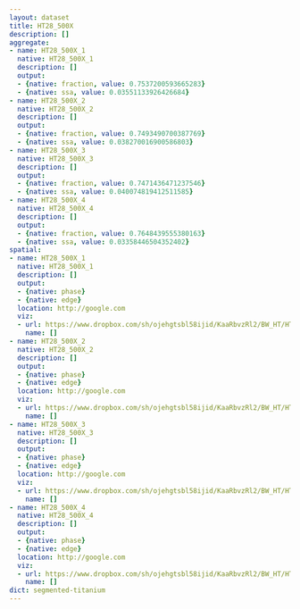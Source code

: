 ```yaml
---
layout: dataset
title: HT28_500X
description: []
aggregate:
- name: HT28_500X_1
  native: HT28_500X_1
  description: []
  output:
  - {native: fraction, value: 0.7537200593665283}
  - {native: ssa, value: 0.03551133926426684}
- name: HT28_500X_2
  native: HT28_500X_2
  description: []
  output:
  - {native: fraction, value: 0.7493490700387769}
  - {native: ssa, value: 0.038270016900586803}
- name: HT28_500X_3
  native: HT28_500X_3
  description: []
  output:
  - {native: fraction, value: 0.7471436471237546}
  - {native: ssa, value: 0.040074819412511585}
- name: HT28_500X_4
  native: HT28_500X_4
  description: []
  output:
  - {native: fraction, value: 0.7648439555380163}
  - {native: ssa, value: 0.03358446504352402}
spatial:
- name: HT28_500X_1
  native: HT28_500X_1
  description: []
  output:
  - {native: phase}
  - {native: edge}
  location: http://google.com
  viz:
  - url: https://www.dropbox.com/sh/ojehgtsbl58ijid/KaaRbvzRl2/BW_HT/HT28_500X_1.png
    name: []
- name: HT28_500X_2
  native: HT28_500X_2
  description: []
  output:
  - {native: phase}
  - {native: edge}
  location: http://google.com
  viz:
  - url: https://www.dropbox.com/sh/ojehgtsbl58ijid/KaaRbvzRl2/BW_HT/HT28_500X_2.png
    name: []
- name: HT28_500X_3
  native: HT28_500X_3
  description: []
  output:
  - {native: phase}
  - {native: edge}
  location: http://google.com
  viz:
  - url: https://www.dropbox.com/sh/ojehgtsbl58ijid/KaaRbvzRl2/BW_HT/HT28_500X_3.png
    name: []
- name: HT28_500X_4
  native: HT28_500X_4
  description: []
  output:
  - {native: phase}
  - {native: edge}
  location: http://google.com
  viz:
  - url: https://www.dropbox.com/sh/ojehgtsbl58ijid/KaaRbvzRl2/BW_HT/HT28_500X_4.png
    name: []
dict: segmented-titanium
---
```

